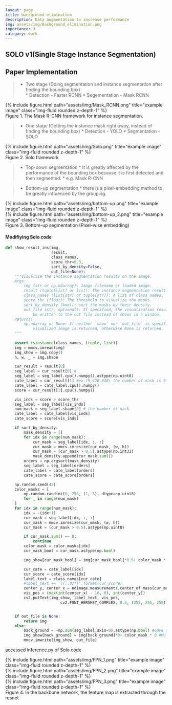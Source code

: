 ```yaml
---
layout: page
title: background elimination
description: Data augmentation to increase performance
img: assets/img/Background_elimination.png
importance: 3
category: work
---
```


## SOLO v1(Single Stage Instance Segmentation) 
## Paper Implementation  
  



> * Two stage (Doing segmentation and instance segmentation after finding the bounding box)  
    * Detection - Faster RCNN
    * Segementation - Mask RCNN  

<div class="row">
    <div class="col-sm - 3 mt mt-md-0">
        {% include figure.html path="assets/img/Mask_RCNN.png" title="example image" class="img-fluid rounded z-depth-1" %}
    </div>
</div>
<div class="caption">
    Figure 1. The Mask R-CNN framework for instance segmentation.
</div>      

> * One stage (Getting the instance mask right away, instead of finding the bounding box)
    * Detection - YOLO
    * Segmentation - SOLO  

<div class="row">
    <div class="col-sm mt-3 mt-md-0">
        {% include figure.html path="assets/img/Solo.png" title="example image" class="img-fluid rounded z-depth-1" %}
    </div>
</div>
<div class="caption">
    Figure 2. Solo framework
</div>     


> * Top-down segmentation 
    * It is greatly affected by the performance of the bounding box because it is first detected and then segmented.
    * e.g. Mask R-CNN
    
> * Bottom-up segmentation
    * there is a pixel-embedding method to be greatly influenced by the grouping. 
    
<div class="row justify-content-sm-center">
    <div class="col-sm mt-3 mt-md-0">
        {% include figure.html path="assets/img/bottom-up.png" title="example image" class="img-fluid rounded z-depth-1" %}
    </div>
    <div class="col-sm-7 mt-3 mt-md-0">
        {% include figure.html path="assets/img/bottom-up_2.png" title="example image" class="img-fluid rounded z-depth-1" %}
    </div>
</div>
<div class="caption">
    Figure 3. Bottom-up segmentation (Pixel-wise embedding)
</div>  

#### Modifiying Solo code 



```python
def show_result_ins(img,
                    result,
                    class_names,
                    score_thr=0.3,
                    sort_by_density=False,
                    out_file=None):
    """Visualize the instance segmentation results on the image.
    Args:
        img (str or np.ndarray): Image filename or loaded image.
        result (tuple[list] or list): The instance segmentation result.
        class_names (list[str] or tuple[str]): A list of class names.
        score_thr (float): The threshold to visualize the masks.
        sort_by_density (bool): sort the masks by their density.
        out_file (str, optional): If specified, the visualization result will
            be written to the out file instead of shown in a window.
    Returns:
        np.ndarray or None: If neither `show` nor `out_file` is specified, the
            visualized image is returned, otherwise None is returned.
    """
    
    assert isinstance(class_names, (tuple, list))
    img = mmcv.imread(img)
    img_show = img.copy()
    h, w, _ = img.shape

    cur_result = result[0]
    seg_label = cur_result[0] #
    seg_label = seg_label.cpu().numpy().astype(np.uint8)
    cate_label = cur_result[1] #ex.(9,426,640) the number of mask is 9
    cate_label = cate_label.cpu().numpy()
    score = cur_result[2].cpu().numpy()

    vis_inds = score > score_thr
    seg_label = seg_label[vis_inds]
    num_mask = seg_label.shape[0] # the number of mask
    cate_label = cate_label[vis_inds]
    cate_score = score[vis_inds]

    if sort_by_density:
        mask_density = []
        for idx in range(num_mask):
            cur_mask = seg_label[idx, :, :]
            cur_mask = mmcv.imresize(cur_mask, (w, h))
            cur_mask = (cur_mask > 0.5).astype(np.int32)
            mask_density.append(cur_mask.sum())
        orders = np.argsort(mask_density)
        seg_label = seg_label[orders]
        cate_label = cate_label[orders]
        cate_score = cate_score[orders]

    np.random.seed(42)
    color_masks = [
        np.random.randint(0, 256, (1, 3), dtype=np.uint8)
        for _ in range(num_mask)
    ]
    for idx in range(num_mask):
        idx = -(idx+1)
        cur_mask = seg_label[idx, :, :]
        cur_mask = mmcv.imresize(cur_mask, (w, h))
        cur_mask = (cur_mask > 0.5).astype(np.uint8)

        if cur_mask.sum() == 0:
            continue
        color_mask = color_masks[idx]
        cur_mask_bool = cur_mask.astype(np.bool)

        img_show[cur_mask_bool] = img[cur_mask_bool]*0.5+ color_mask * 0.5 #instance segmentation ->  colorizing

        cur_cate = cate_label[idx]
        cur_score = cate_score[idx]
        label_text = class_names[cur_cate]
        #label_text += '|{:.02f}'.format(cur_score)
        center_y, center_x = ndimage.measurements.center_of_mass(cur_mask)
        vis_pos = (max(int(center_x) - 10, 0), int(center_y))
        cv2.putText(img_show, label_text, vis_pos,
                        cv2.FONT_HERSHEY_COMPLEX, 0.3, (255, 255, 255))  # green


    if out_file is None:
        return img
    else:
        back_ground = ~np.sum(seg_label,axis=0).astype(np.bool) #Gave the opposite value of segmentation
        img_show[back_ground] = img[back_ground]*0+ color_mask * 0 #Multiplied the background by zero to remove the background
        mmcv.imwrite(img_show, out_file)
```
accessed inference.py of Solo code


<div class="row">
    <div class="col-sm mt-3 mt-md-0">
        {% include figure.html path="assets/img/FPN_1.png" title="example image" class="img-fluid rounded z-depth-1" %}
    </div>
    <div class="col-sm mt-3 mt-md-0">
        {% include figure.html path="assets/img/FPN_2.png" title="example image" class="img-fluid rounded z-depth-1" %}
    </div>
    <div class="col-sm mt-3 mt-md-0">
        {% include figure.html path="assets/img/FPN_3.png" title="example image" class="img-fluid rounded z-depth-1" %}
    </div>
</div>
<div class="caption">
    Figure 4. In the backbone network, the feature map is extracted through the resnet
</div>
